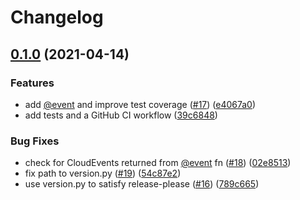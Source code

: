 # Changelog

## [0.1.0](https://www.github.com/boson-project/parliament/compare/v0.0.5...v0.1.0) (2021-04-14)


### Features

* add [@event](https://www.github.com/event) and improve test coverage ([#17](https://www.github.com/boson-project/parliament/issues/17)) ([e4067a0](https://www.github.com/boson-project/parliament/commit/e4067a0a9e8a910523d423dcbf702ed5980ffd64))
* add tests and a GitHub CI workflow ([39c6848](https://www.github.com/boson-project/parliament/commit/39c68487c096404f5d3a1f0cc6d1b7c12be20c85))


### Bug Fixes

* check for CloudEvents returned from [@event](https://www.github.com/event) fn ([#18](https://www.github.com/boson-project/parliament/issues/18)) ([02e8513](https://www.github.com/boson-project/parliament/commit/02e8513a06405c4d7910788dec1a2e613b35926f))
* fix path to version.py ([#19](https://www.github.com/boson-project/parliament/issues/19)) ([54c87e2](https://www.github.com/boson-project/parliament/commit/54c87e2271b463fc62625702c31cf28cb1a52f65))
* use version.py to satisfy release-please ([#16](https://www.github.com/boson-project/parliament/issues/16)) ([789c665](https://www.github.com/boson-project/parliament/commit/789c6654c548d73408845b42c2f25f9649d7866a))
